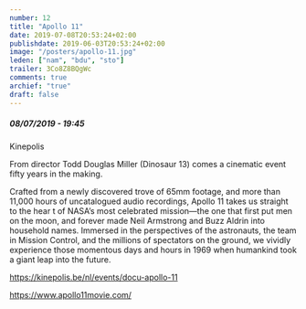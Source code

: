 ```yaml
---
number: 12
title: "Apollo 11"
date: 2019-07-08T20:53:24+02:00
publishdate: 2019-06-03T20:53:24+02:00
image: "/posters/apollo-11.jpg"
leden: ["nam", "bdu", "sto"]
trailer: 3Co8Z8BQgWc
comments: true
archief: "true"
draft: false
---
```


##### 08/07/2019 - 19:45

Kinepolis

From director Todd Douglas Miller (Dinosaur 13) comes a cinematic event
fifty years in the making.
<!--more-->
Crafted from a newly discovered trove of 65mm
footage, and more than 11,000 hours of uncatalogued audio recordings,
Apollo 11 takes us straight to the hear t of NASA’s most celebrated
mission—the one that first put men on the moon, and forever made Neil
Armstrong and Buzz Aldrin into household names. Immersed in the perspectives
of the astronauts, the team in Mission Control, and the millions of
spectators on the ground, we vividly experience those momentous days
and hours in 1969 when humankind took a giant leap into the future.

<https://kinepolis.be/nl/events/docu-apollo-11>

<https://www.apollo11movie.com/>
